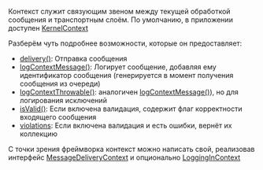 Контекст служит связующим звеном между текущей обработкой сообщения и транспортным слоём.
По умолчанию, в приложении доступен [KernelContext](https://github.com/mmasiukevich/service-bus/blob/master/src/Application/KernelContext.php)

Разберём чуть подробнее возможности, которые он предоставляет:

- [delivery()](https://github.com/mmasiukevich/service-bus/blob/master/src/Application/KernelContext.php#L117): Отправка сообщения
- [logContextMessage()](https://github.com/mmasiukevich/service-bus/blob/master/src/Application/KernelContext.php#L158): Логирует сообщение, добавляя ему идентификатор сообщения (генерируется в момент получения сообщения из очереди)
- [logContextThrowable()](https://github.com/mmasiukevich/service-bus/blob/master/src/Application/KernelContext.php#L168): аналогичен [logContextMessage()](https://github.com/mmasiukevich/service-bus/blob/master/src/Application/KernelContext.php#L158)), но для логирования исключений
- [isValid()](https://github.com/mmasiukevich/service-bus/blob/master/src/Application/KernelContext.php#L92): Если включена валидация, содержит флаг корректности входящего сообщения
- [violations](https://github.com/mmasiukevich/service-bus/blob/master/src/Application/KernelContext.php#L109): Если включена валидация и есть ошибки, вернёт их коллекцию

С точки зрения фреймворка контекст можно написать свой, реализовав интерфейс [MessageDeliveryContext](https://github.com/mmasiukevich/service-bus/blob/master/src/Common/ExecutionContext/MessageDeliveryContext.php) и опционально [LoggingInContext](https://github.com/mmasiukevich/service-bus/blob/master/src/Common/ExecutionContext/LoggingInContext.php)
